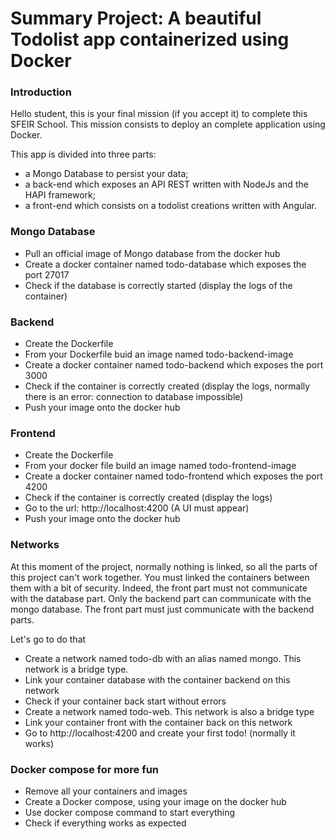 # Summary Project: A beautiful Todolist app containerized using Docker

### Introduction

Hello student, this is your final mission (if you accept it) to complete this SFEIR School. This mission consists to deploy an complete application using Docker.

This app is divided into three parts: 
* a Mongo Database to persist your data;
* a back-end which exposes an API REST written with NodeJs and the HAPI framework;
* a front-end which consists on a todolist creations written with Angular.


### Mongo Database

* Pull an official image of Mongo database from the docker hub
* Create a docker container named todo-database which exposes the port 27017
* Check if the database is correctly started (display the logs of the container)

### Backend

* Create the Dockerfile
* From your Dockerfile buid an image named todo-backend-image
* Create a docker container named todo-backend which exposes the port 3000
* Check if the container is correctly created (display the logs, normally there is an error: connection to database impossible)
* Push your image onto the docker hub

### Frontend

* Create the Dockerfile
* From your docker file build an image named todo-frontend-image
* Create a docker container named todo-frontend which exposes the port 4200
* Check if the container is correctly created (display the logs)
* Go to the url: http://localhost:4200 (A UI must appear)
* Push your image onto the docker hub

### Networks

At this moment of the project, normally nothing is linked, so all the parts of this project can't work together. You must linked the containers between them with a bit of security.
Indeed, the front part must not communicate with the database part. Only the backend part can communicate with the mongo database. The front part must just communicate with the backend parts.

Let's go to do that

* Create a network named todo-db with an alias named mongo. This network is a bridge type.
* Link your container database with the container backend on this network
* Check if your container back start without errors
* Create a network named todo-web. This network is also a bridge type
* Link your container front with the container back on this network
* Go to http://localhost:4200 and create your first todo! (normally it works)

### Docker compose for more fun

* Remove all your containers and images
* Create a Docker compose, using your image on the docker hub
* Use docker compose command to start everything
* Check if everything works as expected

